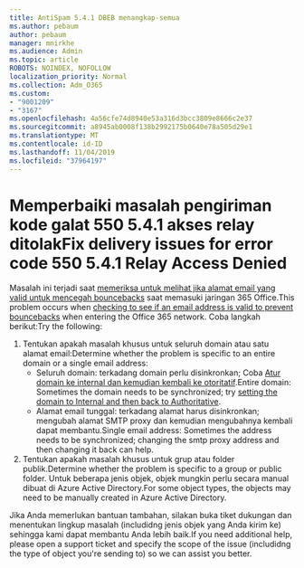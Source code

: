 ```yaml
---
title: AntiSpam 5.4.1 DBEB menangkap-semua
ms.author: pebaum
author: pebaum
manager: mnirkhe
ms.audience: Admin
ms.topic: article
ROBOTS: NOINDEX, NOFOLLOW
localization_priority: Normal
ms.collection: Adm_O365
ms.custom:
- "9001209"
- "3167"
ms.openlocfilehash: 4a56cfe74d8940e53a316d3bcc3809e8666c2e37
ms.sourcegitcommit: a8945ab0008f138b2992175b0640e78a505d29e1
ms.translationtype: MT
ms.contentlocale: id-ID
ms.lasthandoff: 11/04/2019
ms.locfileid: "37964197"
---
```

# <a name="fix-delivery-issues-for-error-code-550-541-relay-access-denied"></a><span data-ttu-id="75a4c-102">Memperbaiki masalah pengiriman kode galat 550 5.4.1 akses relay ditolak</span><span class="sxs-lookup"><span data-stu-id="75a4c-102">Fix delivery issues for error code 550 5.4.1 Relay Access Denied</span></span>

<span data-ttu-id="75a4c-103">Masalah ini terjadi saat [memeriksa untuk melihat jika alamat email yang valid untuk mencegah bouncebacks](https://docs.microsoft.com/exchange/mail-flow-best-practices/use-directory-based-edge-blocking) saat memasuki jaringan 365 Office.</span><span class="sxs-lookup"><span data-stu-id="75a4c-103">This problem occurs when [checking to see if an email address is valid to prevent bouncebacks](https://docs.microsoft.com/exchange/mail-flow-best-practices/use-directory-based-edge-blocking) when entering the Office 365 network.</span></span> <span data-ttu-id="75a4c-104">Coba langkah berikut:</span><span class="sxs-lookup"><span data-stu-id="75a4c-104">Try the following:</span></span>

1. <span data-ttu-id="75a4c-105">Tentukan apakah masalah khusus untuk seluruh domain atau satu alamat email:</span><span class="sxs-lookup"><span data-stu-id="75a4c-105">Determine whether the problem is specific to an entire domain or a single email address:</span></span>
    - <span data-ttu-id="75a4c-106">Seluruh domain: terkadang domain perlu disinkronkan; Coba [Atur domain ke internal dan kemudian kembali ke otoritatif](https://docs.microsoft.com/exchange/mail-flow-best-practices/manage-accepted-domains/manage-accepted-domains).</span><span class="sxs-lookup"><span data-stu-id="75a4c-106">Entire domain: Sometimes the domain needs to be synchronized; try [setting the domain to Internal and then back to Authoritative](https://docs.microsoft.com/exchange/mail-flow-best-practices/manage-accepted-domains/manage-accepted-domains).</span></span>
     - <span data-ttu-id="75a4c-107">Alamat email tunggal: terkadang alamat harus disinkronkan; mengubah alamat SMTP proxy dan kemudian mengubahnya kembali dapat membantu.</span><span class="sxs-lookup"><span data-stu-id="75a4c-107">Single email address: Sometimes the address needs to be synchronized; changing the smtp proxy address and then changing it back can help.</span></span>
2. <span data-ttu-id="75a4c-108">Tentukan apakah masalah khusus untuk grup atau folder publik.</span><span class="sxs-lookup"><span data-stu-id="75a4c-108">Determine whether the problem is specific to a group or public folder.</span></span> <span data-ttu-id="75a4c-109">Untuk beberapa jenis objek, objek mungkin perlu secara manual dibuat di Azure Active Directory.</span><span class="sxs-lookup"><span data-stu-id="75a4c-109">For some object types, the objects may need to be manually created in Azure Active Directory.</span></span>

<span data-ttu-id="75a4c-110">Jika Anda memerlukan bantuan tambahan, silakan buka tiket dukungan dan menentukan lingkup masalah (includidng jenis objek yang Anda kirim ke) sehingga kami dapat membantu Anda lebih baik.</span><span class="sxs-lookup"><span data-stu-id="75a4c-110">If you need additional help, please open a support ticket and specify the scope of the issue (includidng the type of object you're sending to) so we can assist you better.</span></span>